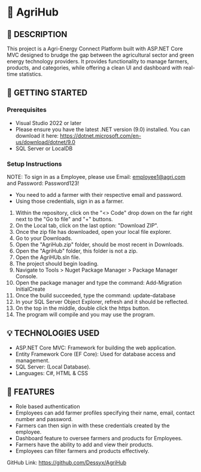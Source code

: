 # 🌱 AgriHub

## 📝 DESCRIPTION

This project is a Agri-Energy Connect Platform built with ASP.NET Core MVC designed to brudge the gap between the agricultural sector and green energy technology providers. It provides functionality to manage farmers, products, and categories, while offering a clean UI and dashboard with real-time statistics.



## 🎲 GETTING STARTED
### Prerequisites

- Visual Studio 2022 or later
- Please ensure you have the latest .NET version (9.0) installed. You can download it here: https://dotnet.microsoft.com/en-us/download/dotnet/9.0 
- SQL Server or LocalDB
  
### Setup Instructions

NOTE: To sign in as a Employee, please use Email: employee1@agri.com and Password: Password123!
- You need to add a farmer with their respective email and password.
- Using those credentials, sign in as a farmer.

1. Within the repository, click on the "<> Code" drop down on the far right 
   next to the "Go to file" and "+" buttons.
2. On the Local tab, click on the last option: "Download ZIP".
3. Once the zip file has downloaded, open your local file explorer.
4. Go to your Downloads.
5. Open the "AgriHub.zip" folder, should be most recent in Downloads.
6. Open the "AgriHub" folder, this folder is not a zip.
7. Open the AgriHUb.sln file.
8. The project should begin loading.
9. Navigate to Tools > Nuget Package Manager > Package Manager Console.
10. Open the package manager and type the command: Add-Migration InitialCreate
11. Once the build succeeded, type the command: update-database
12. In your SQL Server Object Explorer, refresh and it should be reflected. 
13. On the top in the middle, double click the https button.
14. The program will compile and you may use the program. 


## 💡 TECHNOLOGIES USED

- ASP.NET Core MVC: Framework for building the web application.
- Entity Framework Core (EF Core): Used for database access and management.
- SQL Server: (Local Database).
- Languages: C#, HTML & CSS

## 👾 FEATURES

- Role based authentication
- Employees can add farmer profiles specifying their name, email, contact number and password. 
- Farmers can then sign in with these credentials created by the employee.
- Dashboard feature to oversee farmers and products for Employees.
- Farmers have the ability to add and view their products.
- Employees can filter farmers and products effectively.

GitHub Link: https://github.com/Dessyx/AgriHub 
